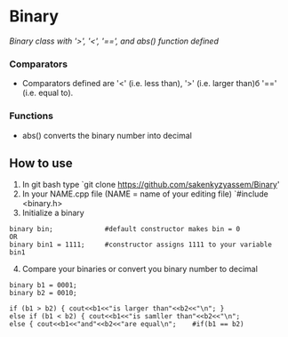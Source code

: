 # Binary
*Binary class with '>', '&lt;', '==', and abs() function defined*

### Comparators

* Comparators defined are '<' (i.e. less than), '>' (i.e. larger than)б '==' (i.e. equal to).

### Functions

* abs() converts the binary number into decimal

## How to use

1. In git bash type `git clone https://github.com/sakenkyzyassem/Binary'
2. In your NAME.cpp file (NAME = name of your editing file) `#include <binary.h>
3. Initialize a binary
```
binary bin;             #default constructor makes bin = 0
OR
binary bin1 = 1111;     #constructor assigns 1111 to your variable bin1
```
4. Compare your binaries or convert you binary number to decimal
```
binary b1 = 0001;
binary b2 = 0010;

if (b1 > b2) { cout<<b1<<"is larger than"<<b2<<"\n"; }
else if (b1 < b2) { cout<<b1<<"is samller than"<<b2<<"\n";
else { cout<<b1<<"and"<<b2<<"are equal\n";    #if(b1 == b2)
```
